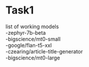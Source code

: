# Task1
list of working models 
<br>
-zephyr-7b-beta
<br>
-bigscience/mt0-small
<br>
-google/flan-t5-xxl
<br>
-czearing/article-title-generator
<br>
-bigscience/mt0-large
